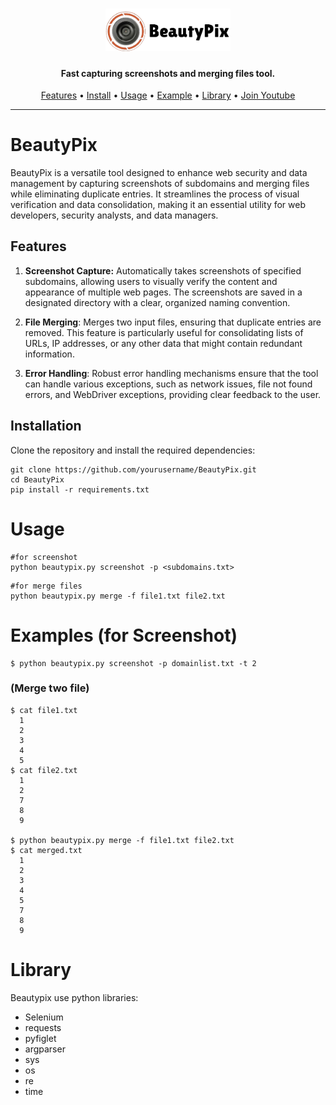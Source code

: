 <h1 align="center">
  <img src="static/Beautypix-logo.png" alt="Beautypix" width="200px">
  <br>
</h1>

<h4 align="center">Fast capturing screenshots and merging files tool.</h4>
<p align="center">
  <a href="#features">Features</a> •
  <a href="#installation">Install</a> •
  <a href="#Usage">Usage</a> •
  <a href="#Examples">Example</a> •
  <a href="#Library ">Library</a> •
  <a href="https://www.youtube.com/channel/UCBiIg0P8onz7EZgXNhjpR4A">Join Youtube</a>
</p>

---




# BeautyPix
BeautyPix is a versatile tool designed to enhance web security and data management by capturing screenshots of subdomains and merging files while eliminating duplicate entries. It streamlines the process of visual verification and data consolidation, making it an essential utility for web developers, security analysts, and data managers.

## Features
1. **Screenshot Capture:** 
Automatically takes screenshots of specified subdomains, allowing users to visually verify the content and appearance of multiple web pages. The screenshots are saved in a designated directory with a clear, organized naming convention.

2. **File Merging**: 
Merges two input files, ensuring that duplicate entries are removed. This feature is particularly useful for consolidating lists of URLs, IP addresses, or any other data that might contain redundant information.

3. **Error Handling**: 
Robust error handling mechanisms ensure that the tool can handle various exceptions, such as network issues, file not found errors, and WebDriver exceptions, providing clear feedback to the user.

## Installation
Clone the repository and install the required dependencies:
```
git clone https://github.com/yourusername/BeautyPix.git
cd BeautyPix
pip install -r requirements.txt

```
# Usage

```
#for screenshot
python beautypix.py screenshot -p <subdomains.txt> 
```
```
#for merge files
python beautypix.py merge -f file1.txt file2.txt
```
# Examples (for Screenshot)
```
$ python beautypix.py screenshot -p domainlist.txt -t 2
```
### (Merge two file)
```
$ cat file1.txt
  1
  2
  3
  4
  5
$ cat file2.txt
  1
  2
  7
  8
  9

$ python beautypix.py merge -f file1.txt file2.txt
$ cat merged.txt
  1
  2
  3
  4
  5
  7
  8
  9
```
# Library 
Beautypix use python libraries:
- Selenium
- requests
- pyfiglet
- argparser
- sys
- os
- re
- time

